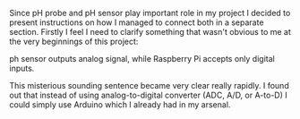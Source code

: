 Since pH probe and pH sensor play important role in my project I decided to present instructions on how I managed to connect both in a separate section.
Firstly I feel I need to clarify something that wasn't obvious to me at the very beginnings of this project: 

ph sensor outputs analog signal, while Raspberry Pi accepts only digital inputs.

This misterious sounding sentence became very clear really rapidly. I found out that instead of using analog-to-digital converter (ADC, A/D, or A-to-D)
I could simply use Arduino which I already had in my arsenal. 
